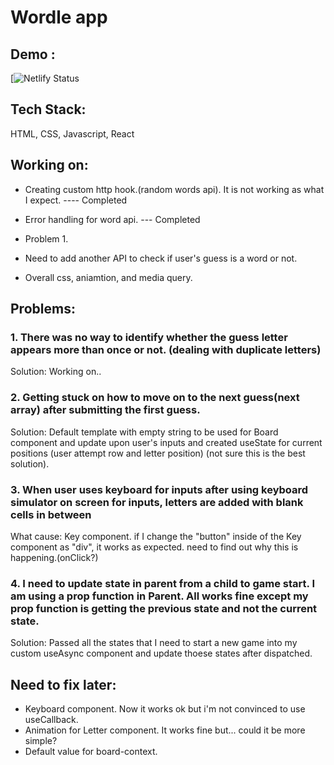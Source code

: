 # Wordle app

## Demo :

[![Netlify Status](https://stunning-bublanina-32326f.netlify.app)

## Tech Stack:

HTML, CSS, Javascript, React

## Working on:

- Creating custom http hook.(random words api). It is not working as what I expect. ---- Completed

- Error handling for word api. --- Completed

- Problem 1.

- Need to add another API to check if user's guess is a word or not.

- Overall css, aniamtion, and media query.

<!-- ## Advanced Feature  -->

## Problems:

### 1. There was no way to identify whether the guess letter appears more than once or not. (dealing with duplicate letters)

Solution: Working on..

### 2. Getting stuck on how to move on to the next guess(next array) after submitting the first guess.

Solution: Default template with empty string to be used for Board component and update upon user's inputs and created useState for current positions (user attempt row and letter position) (not sure this is the best solution).

### 3. When user uses keyboard for inputs after using keyboard simulator on screen for inputs, letters are added with blank cells in between

What cause: Key component. if I change the "button" inside of the Key component as "div", it works as expected. need to find out why this is happening.(onClick?)

### 4. I need to update state in parent from a child to game start. I am using a prop function in Parent. All works fine except my prop function is getting the previous state and not the current state.

Solution: Passed all the states that I need to start a new game into my custom useAsync component and update thoese states after dispatched.

## Need to fix later:

- Keyboard component. Now it works ok but i'm not convinced to use useCallback.
- Animation for Letter component. It works fine but... could it be more simple?
- Default value for board-context.
